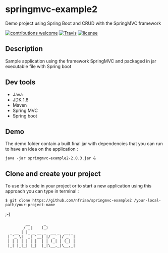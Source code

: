 # springmvc-example2
Demo project using Spring Boot and CRUD with the SpringMVC framework

[![contributions welcome](https://img.shields.io/badge/contributions-welcome-brightgreen.svg?style=flat)](https://github.com/nfriaa/springmvc-example2/issues) [![Travis](https://img.shields.io/travis/rust-lang/rust.svg)](https://github.com/nfriaa/springmvc-example2) [![license](https://img.shields.io/github/license/mashape/apistatus.svg)](https://github.com/nfriaa/springmvc-example2/blob/master/LICENSE)

## Description
Sample application using the framework SpringMVC and packaged in jar executable file with Spring boot

## Dev tools
* Java 
* JDK 1.8
* Maven
* Spring MVC
* Spring boot

## Demo
The demo folder contain a built final jar with dependencies that you can run to have an idea on the application : 
```
java -jar springmvc-example2-2.0.3.jar &
```
## Clone and create your project
To use this code in your project or to start a new application using this approach you can type in terminal : 
```
$ git clone https://github.com/nfriaa/springmvc-example2 /your-local-path/your-project-name
```

;-)
```
         __      _             
        / _|    (_)            
  _ __ | |_ _ __ _  __ _  __ _ 
 | '_ \|  _| '__| |/ _` |/ _` |
 | | | | | | |  | | (_| | (_| |
 |_| |_|_| |_|  |_|\__,_|\__,_|
```      